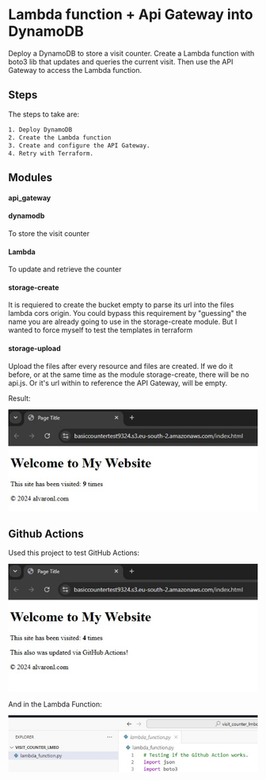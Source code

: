 # Lambda function + Api Gateway into DynamoDB

Deploy a DynamoDB to store a visit counter. Create a Lambda function with boto3 lib that updates and queries the current visit. Then use the API Gateway to access the Lambda function.

## Steps

The steps to take are:

    1. Deploy DynamoDB
    2. Create the Lambda function
    3. Create and configure the API Gateway.
    4. Retry with Terraform.

## Modules

#### api_gateway

#### dynamodb

To store the visit counter

#### Lambda

To update and retrieve the counter

#### storage-create

It is requiered to create the bucket empty to parse its url into the files lambda cors origin. You could bypass this requirement by "guessing" the name you are already going to use in the storage-create module. But I wanted to force myself to test the templates in terraform

#### storage-upload

Upload the files after every resource and files are created. If we do it before, or at the same time as the module storage-create, there will be no api.js. Or it's url within to reference the API Gateway, will be empty. 

Result: 

![Image](pic.jpg "Result Image")

## Github Actions

Used this project to test GitHub Actions:

![Image](pic2.jpg "Result Image")

And in the Lambda Function:

![Image](pic3.jpg "Result Image")
